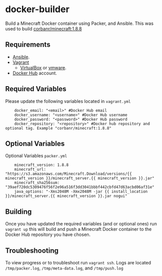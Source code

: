 # docker-builder
Build a Minecraft Docker container using Packer, and Ansible.
This was used to build [corbanr/minecraft:1.8.8](https://hub.docker.com/r/corbanr/minecraft/)

Requirements
------------
* [Ansible](http://docs.ansible.com/ansible/intro_installation.html).
* [Vagrant](https://www.vagrantup.com/)
  * [VirtualBox](https://www.virtualbox.org/wiki/Downloads) or [vmware](http://www.vmware.com/).
* [Docker Hub](https://hub.docker.com/) account.


Required Variables
------------------
Please update the following variables located in  `vagrant.yml`
```
    docker_email: "<email>" #Docker Hub email
    docker_username: "<username>" #Docker Hub username
    docker_password: "<password>" #Docker Hub password
    docker_repository: "<repository>" #Docker hub repository and optional tag. Example "corbanr/minecraft:1.8.8"

```

Optional Variables
------------------
Optional Variables `packer.yml`

```
    minecraft_version: 1.8.8
    minecraft_url: "https://s3.amazonaws.com/Minecraft.Download/versions/{{ minecraft_version }}/minecraft_server.{{ minecraft_version }}.jar"
    minecraft_sha256sum: "39aef720dc5309476f56f2e96a516f3dd3041bbbf442cbfd47d63acbd06af31e"
    java_options: "-Xms2048M -Xmx2048M -jar {{ install_location }}/minecraft_server.{{ minecraft_version }}.jar nogui"

```

Building
--------
Once you have updated the required variables (and or optional ones) run
`vagrant up` this will build and push a Minecraft Docker container to the Docker Hub repository you have chosen.

Troubleshooting
---------------
To view progress or to troubleshoot run `vagrant ssh`. Logs are located `/tmp/packer.log`, `/tmp/meta-data.log`, and `/tmp/push.log`
